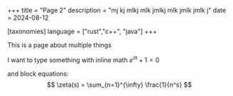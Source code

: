 +++
title = "Page 2"
description = "mj kj mlkj mlk jmlkj mlk jmlk jmlk j"
date = 2024-08-12

[taxonomies]
language = ["rust","c++", "java"]
+++

This is a page about multiple things

I want to type something with inline math $e^{i\pi} + 1 = 0$

and block equations:
$$
\zeta(s) = \sum_{n=1}^{\infty} \frac{1}{n^s}
$$
